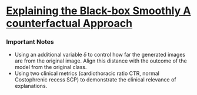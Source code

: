 # [Explaining the Black-box Smoothly A counterfactual Approach](https://arxiv.org/abs/2101.04230)

### Important Notes

- Using an additional variable $\delta$ to control how far the generated images are from the original image. Align this distance with the outcome of the model from the original class.
- Using two clinical metrics (cardiothoracic ratio CTR, normal Costophrenic recess SCP) to demonstrate the clinical relevance of explanations.